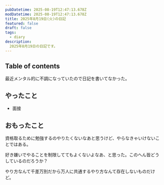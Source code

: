 ```yaml
---
pubDatetime: 2025-08-19T12:47:13.678Z
modDatetime: 2025-08-19T12:47:13.678Z
title: 2025年8月19日(火)の日記
featured: false
draft: false
tags:
  - diary
description:
  2025年8月19日の日記です。
---
```


## Table of contents

最近メンタル的に不調になっていたので日記を書いてなかった。

## やったこと

- 面接

## おもったこと

資格取るために勉強するのやりたくないなあと思うけど、やらなきゃいけないことではある。

好き嫌いでやることを制限しててもよくないよなあ、と思った。このへん皆どうしているのだろうか？

やり方なんて千差万別だから万人に共通するやり方なんて存在しないものだけど。

